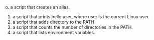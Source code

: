 o. a script that creates an alias.
1. a script that prints hello user, where user is the current Linux user
2. a script that adds directory to the PATH
3. a script that counts the number of directories in the PATH.
4. a script that lists environment variables.
